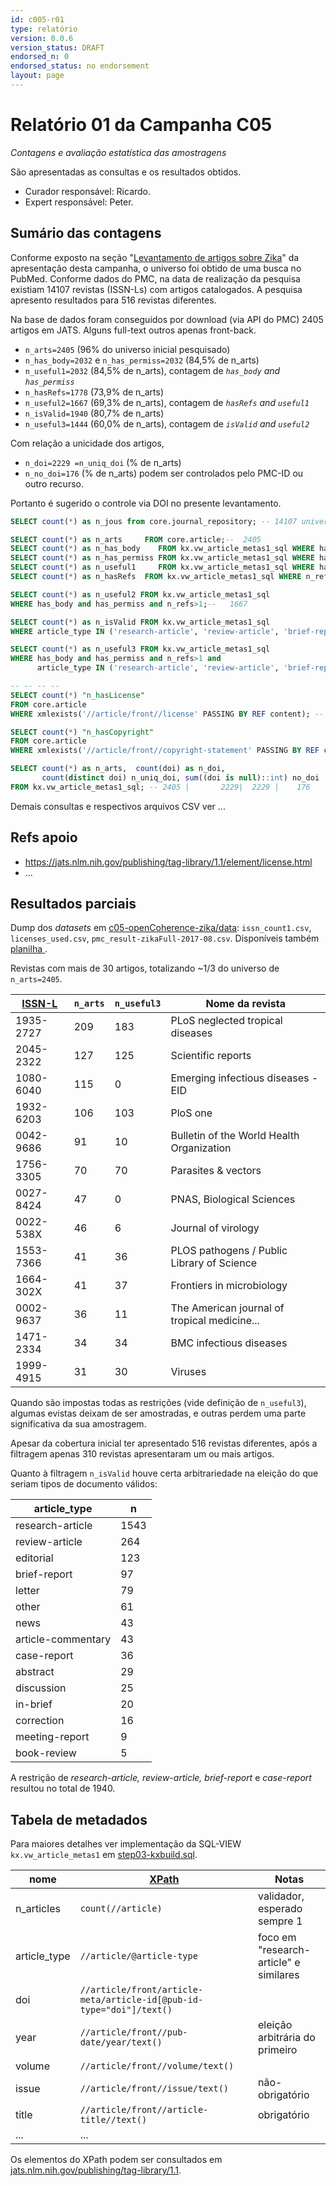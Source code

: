 ```yaml
---
id: c005-r01
type: relatório
version: 0.0.6
version_status: DRAFT
endorsed_n: 0
endorsed_status: no endorsement
layout: page
---
```


# Relatório 01 da Campanha C05

*Contagens e avaliação estatística das amostragens*

São apresentadas as consultas e os resultados obtidos.

* Curador responsável: Ricardo.
* Expert responsável: Peter.

## Sumário das contagens ##

Conforme exposto na seção "[Levantamento de artigos sobre Zika](README.md#levantamento-de-artigos-sobre-zika)" da apresentação desta campanha, o universo foi obtido de uma busca no PubMed. Conforme dados do PMC, na data de realização da pesquisa existiam 14107 revistas (ISSN-Ls) com artigos catalogados. A pesquisa apresento resultados para 516 revistas diferentes.

Na base de dados foram conseguidos por download (via API do PMC) 2405 artigos em JATS. Alguns full-text outros apenas front-back.

* `n_arts=2405` (96% do universo inicial pesquisado)
* `n_has_body=2032` e `n_has_permiss=2032` (84,5% de n_arts)
* `n_useful1=2032` (84,5% de n_arts), contagem de  *`has_body` and `has_permiss`*
* `n_hasRefs=1778` (73,9% de n_arts)
* `n_useful2=1667` (69,3% de n_arts), contagem de  *`hasRefs` and `useful1`*
* `n_isValid=1940` (80,7% de n_arts)
* `n_useful3=1444` (60,0% de n_arts), contagem de  *`isValid` and `useful2`*

Com relação a unicidade dos artigos,
* `n_doi=2229 =n_uniq_doi` (% de n_arts)
* `n_no_doi=176`  (% de n_arts)  podem ser controlados pelo PMC-ID ou outro recurso.

Portanto  é sugerido o controle via DOI no presente levantamento.

```sql
SELECT count(*) as n_jous from core.journal_repository; -- 14107 universo de issn's catalogado

SELECT count(*) as n_arts     FROM core.article;--  2405
SELECT count(*) as n_has_body    FROM kx.vw_article_metas1_sql WHERE has_body; -- 2032
SELECT count(*) as n_has_permiss FROM kx.vw_article_metas1_sql WHERE has_permiss; -- 2032
SELECT count(*) as n_useful1     FROM kx.vw_article_metas1_sql WHERE has_body and has_permiss; -- 2032
SELECT count(*) as n_hasRefs  FROM kx.vw_article_metas1_sql WHERE n_refs>1; -- 1778

SELECT count(*) as n_useful2 FROM kx.vw_article_metas1_sql
WHERE has_body and has_permiss and n_refs>1;--   1667

SELECT count(*) as n_isValid FROM kx.vw_article_metas1_sql
WHERE article_type IN ('research-article', 'review-article', 'brief-report','case-report');--   1940

SELECT count(*) as n_useful3 FROM kx.vw_article_metas1_sql
WHERE has_body and has_permiss and n_refs>1 and
      article_type IN ('research-article', 'review-article', 'brief-report','case-report');--   1444

-- -- -- --
SELECT count(*) "n_hasLicense"
FROM core.article
WHERE xmlexists('//article/front//license' PASSING BY REF content); -- 1811

SELECT count(*) "n_hasCopyright"
FROM core.article
WHERE xmlexists('//article/front//copyright-statement' PASSING BY REF content); -- 1856

SELECT count(*) as n_arts,  count(doi) as n_doi,
       count(distinct doi) n_uniq_doi, sum((doi is null)::int) no_doi
FROM kx.vw_article_metas1_sql; -- 2405 |       2229|  2229 |    176
```

Demais consultas e respectivos arquivos CSV ver ...

## Refs apoio

* https://jats.nlm.nih.gov/publishing/tag-library/1.1/element/license.html
* ...

## Resultados parciais

Dump dos _datasets_ em [c05-openCoherence-zika/data](https://github.com/UnB-CIDACS/observatorio-jats/tree/master/campanhas/c05-openCoherence-zika/data): `issn_count1.csv`, `licenses_used.csv`, `pmc_result-zikaFull-2017-08.csv`. Disponíveis também [planilha ](https://docs.google.com/spreadsheets/d/1UWjhYxrD5D2SBFFhtiT2QhiI3vG6Y2QTZ7YF7wULO0Y/).

Revistas com mais de 30 artigos, totalizando ~1/3 do universo de `n_arts=2405`.

[ISSN-L](https://en.wikipedia.org/wiki/International_Standard_Serial_Number#Linking_ISSN)    | `n_arts` | `n_useful3` | Nome da revista
----------|-----|---------------|---------
1935-2727 | 209 | 183 | PLoS neglected tropical diseases
2045-2322 | 127 | 125 | Scientific reports
1080-6040 | 115 | 0   | Emerging infectious diseases - EID
1932-6203 | 106 | 103 | PloS one
0042-9686 | 91 | 10 | Bulletin of the World Health Organization
1756-3305 | 70 | 70 | Parasites & vectors
0027-8424 | 47 | 0  | PNAS, Biological Sciences
0022-538X | 46 | 6  | Journal of virology
1553-7366 | 41 | 36 | PLOS pathogens / Public Library of Science
1664-302X | 41 | 37 | Frontiers in microbiology
0002-9637 | 36 | 11 | The American journal of tropical medicine...
1471-2334 | 34 | 34 | BMC infectious diseases
1999-4915 | 31 | 30 | Viruses

Quando são impostas todas as restrições (vide definição de `n_useful3`), algumas evistas deixam de ser amostradas, e outras perdem uma parte significativa da sua amostragem.

Apesar da cobertura inicial ter apresentado 516 revistas diferentes, após a filtragem apenas 310 revistas apresentaram um ou mais artigos.

Quanto à filtragem `n_isValid` houve certa arbitrariedade na eleição do que seriam tipos de documento válidos:

article_type    |  n   
----------------|------
research-article    | 1543
review-article      |  264
editorial           |  123
brief-report        |   97
letter              |   79
other               |   61
news                |   43
article-commentary  |   43
case-report         |   36
abstract            |   29
discussion          |   25
in-brief            |   20
correction          |   16
meeting-report      |    9
book-review         |    5

A restrição de *research-article, review-article, brief-report* e _case-report_ resultou no total de 1940.
## Tabela de metadados

Para maiores detalhes ver implementação da SQL-VIEW `kx.vw_article_metas1` em [step03-kxbuild.sql](../../src/step03-kxbuild.sql).

nome        | [XPath](https://en.wikipedia.org/wiki/XPath) | Notas
------------|-----------|--------
n_articles  | `count(//article)` |validador, esperado sempre 1
article_type| `//article/@article-type`| foco em "research-article" e similares
doi         | `//article/front/article-meta/article-id[@pub-id-type="doi"]/text()`
year        | `//article/front//pub-date/year/text()` | eleição arbitrária do primeiro
volume      | `//article/front//volume/text()`
issue       | `//article/front//issue/text()`  | não-obrigatório
title       | `//article/front//article-title//text()` | obrigatório
...         | ...


Os elementos do XPath podem ser consultados em [jats.nlm.nih.gov/publishing/tag-library/1.1](https://jats.nlm.nih.gov/publishing/tag-library/1.1/index.html).
